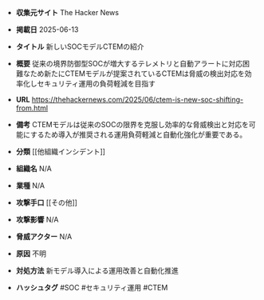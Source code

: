 - **収集元サイト**
The Hacker News

- **掲載日**
2025-06-13

- **タイトル**
新しいSOCモデルCTEMの紹介

- **概要**
従来の境界防御型SOCが増大するテレメトリと自動アラートに対応困難なため新たにCTEMモデルが提案されているCTEMは脅威の検出対応を効率化しセキュリティ運用の負荷軽減を目指す

- **URL**
https://thehackernews.com/2025/06/ctem-is-new-soc-shifting-from.html

- **備考**
CTEMモデルは従来のSOCの限界を克服し効率的な脅威検出と対応を可能にするため導入が推奨される運用負荷軽減と自動化強化が重要である。

- **分類**
[[他組織インシデント]]

- **組織名**
N/A

- **業種**
N/A

- **攻撃手口**
[[その他]]

- **攻撃影響**
N/A

- **脅威アクター**
N/A

- **原因**
不明

- **対処方法**
新モデル導入による運用改善と自動化推進

- **ハッシュタグ**
#SOC #セキュリティ運用 #CTEM
